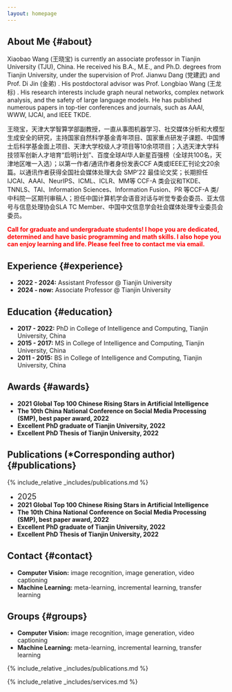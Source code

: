 ```yaml
---
layout: homepage
---
```


## About Me {#about}

Xiaobao Wang (王晓宝) is currently an associate professor in Tianjin University (TJU), China. He received his B.A., M.E., and Ph.D. degrees from Tianjin University, under the supervision of Prof. Jianwu Dang (党建武) and Prof. Di Jin (金弟) . His postdoctoral advisor was Prof. Longbiao Wang (王龙标) . His research interests include graph neural networks, complex network analysis, and the safety of large language models. He has published numerous papers in top-tier conferences and journals, such as AAAI, WWW, IJCAI, and IEEE TKDE.

王晓宝，天津大学智算学部副教授，一直从事图机器学习、社交媒体分析和大模型生成安全的研究，主持国家自然科学基金青年项目、国家重点研发子课题、中国博士后科学基金面上项目、天津大学校级人才项目等10余项项目；入选天津大学科技领军创新人才培育“启明计划”、百度全球Al华人新星百强榜（全球共100名，天津地区唯一入选）；以第一作者/通讯作者身份发表CCF A类或IEEE汇刊论文20余篇。以通讯作者获得全国社会媒体处理大会 SMP’22 最佳论文奖；长期担任 IJCAI、AAAI、NeurIPS、ICML、ICLR、MM等 CCF-A 类会议和TKDE、TNNLS、TAI、Information Sciences、Information Fusion、PR 等CCF-A 类/中科院一区期刊审稿人；担任中国计算机学会语音对话与听觉专委会委员、亚太信号与信息处理协会SLA TC Member、中国中文信息学会社会媒体处理专业委员会委员。  

<strong style="color:red">Call for graduate and undergraduate students! I hope you are dedicated, determined and have basic programming and math skills. I also hope you can enjoy learning and life. Please feel free to contact me via email.</strong>

## Experience {#experience}

- **2022 - 2024:** Assistant Professor @ Tianjin University
- **2024 - now:** Associate Professor @ Tianjin University

## Education {#education}

- **2017 - 2022:** PhD in College of Intelligence and Computing, Tianjin University, China
- **2015 - 2017:** MS in College of Intelligence and Computing, Tianjin University, China
- **2011 - 2015:** BS in College of Intelligence and Computing, Tianjin University, China

## Awards {#awards}
- **2021 Global Top 100 Chinese Rising Stars in Artificial Intelligence** 
- **The 10th China National Conference on Social Media Processing (SMP), best paper award, 2022**
- **Excellent PhD graduate of Tianjin University, 2022**
- **Excellent PhD Thesis of Tianjin University, 2022**

## Publications (*Corresponding author) {#publications}
{% include_relative _includes/publications.md %}
- <font size="4">2025</font>
- **2021 Global Top 100 Chinese Rising Stars in Artificial Intelligence** 
- **The 10th China National Conference on Social Media Processing (SMP), best paper award, 2022**
- **Excellent PhD graduate of Tianjin University, 2022**
- **Excellent PhD Thesis of Tianjin University, 2022**

## Contact {#contact}

- **Computer Vision:** image recognition, image generation, video captioning
- **Machine Learning:** meta-learning, incremental learning, transfer learning

## Groups {#groups}

- **Computer Vision:** image recognition, image generation, video captioning
- **Machine Learning:** meta-learning, incremental learning, transfer learning


{% include_relative _includes/publications.md %}

{% include_relative _includes/services.md %}
